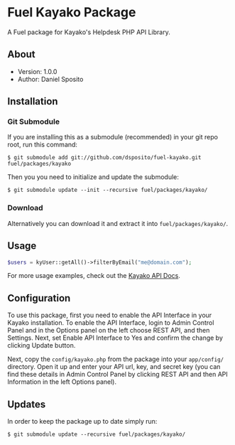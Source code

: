# Fuel Kayako Package

A Fuel package for Kayako's Helpdesk PHP API Library.

## About
* Version: 1.0.0
* Author: Daniel Sposito

## Installation

### Git Submodule

If you are installing this as a submodule (recommended) in your git repo root, run this command:

	$ git submodule add git://github.com/dsposito/fuel-kayako.git fuel/packages/kayako

Then you you need to initialize and update the submodule:

	$ git submodule update --init --recursive fuel/packages/kayako/

### Download

Alternatively you can download it and extract it into `fuel/packages/kayako/`.

## Usage

```php
$users = kyUser::getAll()->filterByEmail("me@domain.com");
```

For more usage examples, check out the [Kayako API Docs](http://wiki.kayako.com/display/DEV/PHP+API+Library).

## Configuration

To use this package, first you need to enable the API Interface in your Kayako installation. To enable the API Interface, login to Admin Control Panel and in the Options panel on the left choose REST API, and then Settings. Next, set Enable API Interface to Yes and confirm the change by clicking Update button. 

Next, copy the `config/kayako.php` from the package into your `app/config/` directory. Open it up and enter your API url, key, and secret key (you can find these details in Admin Control Panel by clicking REST API and then API Information in the left Options panel).

## Updates

In order to keep the package up to date simply run:

	$ git submodule update --recursive fuel/packages/kayako/
